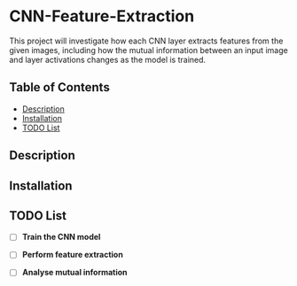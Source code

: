 # CNN-Feature-Extraction

This project will investigate how each CNN layer extracts features from the given images, including how the mutual information between an input image and layer activations changes as the model is trained.

## Table of Contents

- [Description](#description)
- [Installation](#installation)
- [TODO List](#todo-list)

## Description

## Installation

## TODO List

- [ ] **Train the CNN model**
- [ ] **Perform feature extraction**
- [ ] **Analyse mutual information**




